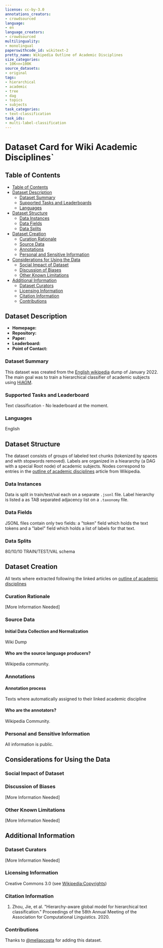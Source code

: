```yaml
---
license: cc-by-3.0
annotations_creators:
- crowdsourced
language:
- en
language_creators:
- crowdsourced
multilinguality:
- monolingual
paperswithcode_id: wikitext-2
pretty_name: Wikipedia Outline of Academic Disciplines
size_categories:
- 10K<n<100K
source_datasets:
- original
tags:
- hierarchical
- academic
- tree
- dag
- topics
- subjects
task_categories:
- text-classification
task_ids:
- multi-label-classification
---
```


# Dataset Card for Wiki Academic Disciplines`

## Table of Contents
- [Table of Contents](#table-of-contents)
- [Dataset Description](#dataset-description)
  - [Dataset Summary](#dataset-summary)
  - [Supported Tasks and Leaderboards](#supported-tasks-and-leaderboards)
  - [Languages](#languages)
- [Dataset Structure](#dataset-structure)
  - [Data Instances](#data-instances)
  - [Data Fields](#data-fields)
  - [Data Splits](#data-splits)
- [Dataset Creation](#dataset-creation)
  - [Curation Rationale](#curation-rationale)
  - [Source Data](#source-data)
  - [Annotations](#annotations)
  - [Personal and Sensitive Information](#personal-and-sensitive-information)
- [Considerations for Using the Data](#considerations-for-using-the-data)
  - [Social Impact of Dataset](#social-impact-of-dataset)
  - [Discussion of Biases](#discussion-of-biases)
  - [Other Known Limitations](#other-known-limitations)
- [Additional Information](#additional-information)
  - [Dataset Curators](#dataset-curators)
  - [Licensing Information](#licensing-information)
  - [Citation Information](#citation-information)
  - [Contributions](#contributions)

## Dataset Description

- **Homepage:**
- **Repository:**
- **Paper:**
- **Leaderboard:**
- **Point of Contact:**

### Dataset Summary

This dataset was created from the [English wikipedia](https://meta.wikimedia.org/wiki/Data_dump_torrents#English_Wikipedia) dump of January 2022.
The main goal was to train a hierarchical classifier of academic subjects using [HiAGM](https://github.com/Alibaba-NLP/HiAGM). 

### Supported Tasks and Leaderboard

Text classification - No leaderboard at the moment.

### Languages

English

## Dataset Structure

The dataset consists of groups of labeled text chunks (tokenized by spaces and with stopwords removed). 
Labels are organized in a hieararchy (a DAG with a special Root node) of academic subjects.
Nodes correspond to entries in the [outline of academic disciplines](https://en.wikipedia.org/wiki/Outline_of_academic_disciplines) article from Wikipedia.

### Data Instances

Data is split in train/test/val each on a separate `.jsonl` file. Label hierarchy is listed a as TAB separated adjacency list on a `.taxonomy` file.
### Data Fields

JSONL files contain only two fields: a "token" field which holds the text tokens and a "label" field which holds a list of labels for that text.

### Data Splits

80/10/10 TRAIN/TEST/VAL schema

## Dataset Creation

All texts where extracted following the linked articles on [outline of academic disciplines](https://en.wikipedia.org/wiki/Outline_of_academic_disciplines)

### Curation Rationale

[More Information Needed]

### Source Data

#### Initial Data Collection and Normalization

Wiki Dump

#### Who are the source language producers?

Wikipedia community.

### Annotations

#### Annotation process

Texts where automatically assigned to their linked academic discipline 

#### Who are the annotators?

Wikipedia Community.

### Personal and Sensitive Information

All information is public.

## Considerations for Using the Data

### Social Impact of Dataset



### Discussion of Biases

[More Information Needed]

### Other Known Limitations

[More Information Needed]

## Additional Information

### Dataset Curators

[More Information Needed]

### Licensing Information

Creative Commons 3.0 (see [Wikipedia:Copyrights](https://en.wikipedia.org/wiki/Wikipedia:Copyrights))

### Citation Information

1. Zhou, Jie, et al. "Hierarchy-aware global model for hierarchical text classification." Proceedings of the 58th Annual Meeting of the Association for Computational Linguistics. 2020.

### Contributions

Thanks to [@meliascosta](https://github.com/meliascosta) for adding this dataset.
